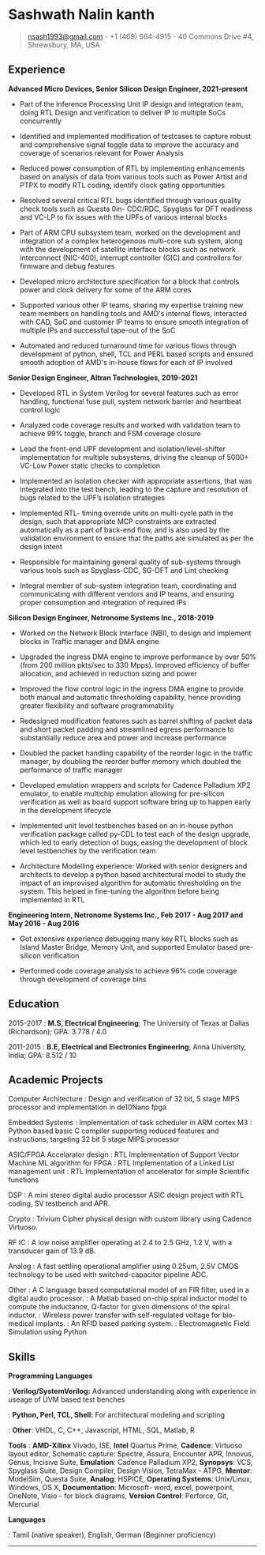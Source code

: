 **Sashwath Nalin kanth**
============
> <nsash1993@gmail.com> - +1 (469) 664-4915 - 40 Commons Drive #4, Shrewsbury, MA, USA

Experience
----------

**Advanced Micro Devices, Senior Silicon Design Engineer, 2021-present**

* Part of the Inference Processing Unit IP design and integration team, doing RTL Design and verification to deliver IP to multiple SoCs concurrently

* Identified and implemented modification of testcases to capture robust and comprehensive signal toggle data to improve the accuracy and coverage of scenarios relevant for Power Analysis

* Reduced power consumption of RTL by implementing enhancements based on analysis of data from various tools such as Power Artist and PTPX to modify RTL coding, identify clock gating opportunities 

* Resolved several critical RTL bugs identified through various quality check tools such as Questa 0in- CDC/RDC, Spyglass for DFT readiness and VC-LP to fix issues with the UPFs of various internal blocks

* Part of ARM CPU subsystem team, worked on the development and integration of a complex heterogenous multi-core sub system, along with the development of satellite interface blocks such as network interconnect (NIC-400), interrupt controller (GIC) and controllers for firmware and debug features

* Developed micro architecture specification for a block that controls power and clock delivery for some of the ARM cores

* Supported various other IP teams, sharing my expertise training new team members on handling tools and AMD's internal flows, interacted with CAD, SoC and customer IP teams to ensure smooth integration of multiple IPs and successful tape-out of the SoC

* Automated and reduced turnaround time for various flows through development of python, shell, TCL and PERL based scripts and ensured smooth adoption of AMD's in-house flows for each of IP involved


**Senior Design Engineer, Altran Technologies, 2019-2021**

* Developed RTL in System Verilog for several features such as error handling, functional fuse pull, system network barrier and heartbeat control logic

* Analyzed code coverage results and worked with validation team to achieve 99% toggle, branch and FSM coverage closure

* Lead the front-end UPF development and isolation/level-shifter implementation for multiple subsystems, driving the cleanup of 5000+ VC-Low Power static checks to completion

* Implemented an isolation checker with appropriate assertions, that was integrated into the test bench, leading to the capture and resolution of bugs related to the UPF’s isolation strategies

* Implemented RTL- timing override units on multi-cycle path in the design, such that appropriate MCP constraints are extracted automatically as a part of back-end flow, and is also used by the validation environment to ensure that the paths are simulated as per the design intent

* Responsible for maintaining general quality of sub-systems through various tools such as Spyglass-CDC, SG-DFT and Lint checking

* Integral member of sub-system integration team, coordinating and communicating with different vendors and IP teams, and ensuring proper consumption and integration of required IPs


**Silicon Design Engineer, Netronome Systems Inc., 2018-2019**

* Worked on the Network Block Interface (NBI), to design and implement blocks in Traffic manager and DMA engine

* Upgraded the ingress DMA engine to improve performance by over 50% (from 200 million pkts/sec to 330 Mpps). Improved efficiency of buffer allocation, and achieved in reduction sizing and power

* Improved the flow control logic in the ingress DMA engine to provide both manual and automatic thresholding capability, hence providing greater flexibility and software programmability

* Redesigned modification features such as barrel shifting of packet data and short packet padding and streamlined egress performance to substantially reduce area and power and increase performance

* Doubled the packet handling capability of the reorder logic in the traffic manager, by doubling the reorder buffer memory which doubled the performance of traffic manager

* Developed emulation wrappers and scripts for Cadence Palladium XP2 emulator, to enable multichip emulation allowing for pre-silicon verification as well as board support software bring up to happen early in the development lifecycle

* Implemented unit level testbenches based on an in-house python verification package called py-CDL to test each of the design upgrade, which led to early detection of bugs, easing the development of block level testbenches by the verification team

* Architecture Modelling experience: Worked with senior designers and architects to develop a python based architectural model to study the impact of an improvised algorithm for automatic thresholding on the system. This helped in fine-tuning the algorithm before being implemented in RTL

**Engineering Intern, Netronome Systems Inc., Feb 2017 - Aug 2017 and May 2016 - Aug 2016**

* Got extensive experience debugging many key RTL blocks such as Island Master Bridge, Memory Unit, and supported Emulator based pre-silicon verification

* Performed code coverage analysis to achieve 96% code coverage through development of coverage bins

Education
---------
2015-2017 
:   **M.S, Electrical Engineering**; The University of Texas at Dallas (Richardson);
    GPA: 3.778 / 4.0

2011-2015
:   **B.E, Electrical and Electronics Engineering**; Anna University, India;
    GPA: 8.512 / 10

Academic Projects
--------------------
Computer Architecture
: Design and verification of 32 bit, 5 stage MIPS processor and implementation in de10Nano fpga

Embedded Systems
: Implementation of task scheduler in ARM cortex M3
: Python based basic C compiler supporting reduced features and instructions, targeting 32 bit 5 stage MIPS processor

ASIC/FPGA Accelarator design
: RTL Implementation of Support Vector Machine ML algorithm for FPGA
: RTL Implementation of a Linked List management unit
: RTL Implementation of accelerator for simple Scientific functions

DSP
: A mini stereo digital audio processor ASIC design project with RTL coding, SV testbench and APR.

Crypto
: Trivium Cipher physical design with custom library using Cadence Virtuoso.

RF IC
: A low noise amplifier operating at 2.4 to 2.5 GHz, 1.2 V, with a transducer gain of 13.9 dB.

Analog
: A fast settling operational amplifier using 0.25um, 2.5V CMOS technology to be used with switched-capacitor pipeline ADC.

Other
: A C language based computational model of an FIR filter, used in a digital audio processor.
: A Matlab based on-chip spiral inductor model to compute the inductance, Q-factor for given dimensions of the spiral inductor.
: Wireless power transfer with self-regulated voltage for bio-medical implants.
: An RFID based parking system.
: Electromagnetic Field Simulation using Python

Skills
-------

**Programming Languages**

:   **Verilog/SystemVerilog:** Advanced understanding along with experience in useage of UVM based test benches 

:   **Python, Perl, TCL, Shell:** For architectural modeling and scripting

:   **Other**: VHDL, C, C++, Javascript, HTML, SQL, Matlab, R

**Tools**
:   **AMD-Xilinx** Vivado, ISE, **Intel** Quartus Prime, **Cadence**:  Virtuoso layout editor, Schematic capture: Spectre, Assura, Encounter APR, Innovus, Genus, Incisive Suite, **Emulation**: Cadence Palladium XP2, **Synopsys**: VCS, Spyglass Suite, Design Compiler, Design Vision, TetraMax - ATPG, **Mentor**: ModelSim, Questa Suite, **Analog**: HSPICE, **Operating Systems**: Unix/Linux, Windows, OS X, **Documentation**: Microsoft- word, excel, powerpoint, OneNote, Visio - for block diagrams, **Version Control**: Perforce, Git, Mercurial

[ref]: https://github.com/Sash-github-account


**Languages**

: Tamil (native speaker), English, German (Beginner proficiency)

----


